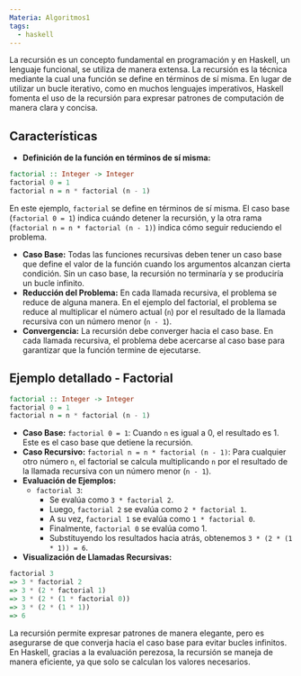 ```yaml
---
Materia: Algoritmos1
tags:
  - haskell
---
```

La recursión es un concepto fundamental en programación y en Haskell, un lenguaje funcional, se utiliza de manera extensa. La recursión es la técnica mediante la cual una función se define en términos de sí misma. En lugar de utilizar un bucle iterativo, como en muchos lenguajes imperativos, Haskell fomenta el uso de la recursión para expresar patrones de computación de manera clara y concisa.
## Características
- **Definición de la función en términos de sí misma:**
```haskell
factorial :: Integer -> Integer
factorial 0 = 1
factorial n = n * factorial (n - 1)
```
En este ejemplo, `factorial` se define en términos de sí misma. El caso base (`factorial 0 = 1`) indica cuándo detener la recursión, y la otra rama (`factorial n = n * factorial (n - 1)`) indica cómo seguir reduciendo el problema.
- **Caso Base:** Todas las funciones recursivas deben tener un caso base que define el valor de la función cuando los argumentos alcanzan cierta condición. Sin un caso base, la recursión no terminaría y se produciría un bucle infinito.
- **Reducción del Problema:** En cada llamada recursiva, el problema se reduce de alguna manera. En el ejemplo del factorial, el problema se reduce al multiplicar el número actual (`n`) por el resultado de la llamada recursiva con un número menor (`n - 1`).
- **Convergencia:** La recursión debe converger hacia el caso base. En cada llamada recursiva, el problema debe acercarse al caso base para garantizar que la función termine de ejecutarse.

## Ejemplo detallado - Factorial
```haskell
factorial :: Integer -> Integer
factorial 0 = 1
factorial n = n * factorial (n - 1)
```
- **Caso Base:** `factorial 0 = 1`: Cuando `n` es igual a 0, el resultado es 1. Este es el caso base que detiene la recursión.
- **Caso Recursivo:** `factorial n = n * factorial (n - 1)`: Para cualquier otro número `n`, el factorial se calcula multiplicando `n` por el resultado de la llamada recursiva con un número menor (`n - 1`).
- **Evaluación de Ejemplos:** 
	- `factorial 3`:
		- Se evalúa como `3 * factorial 2`.
		- Luego, `factorial 2` se evalúa como `2 * factorial 1`.
		- A su vez, `factorial 1` se evalúa como `1 * factorial 0`.
		- Finalmente, `factorial 0` se evalúa como 1.
		- Substituyendo los resultados hacia atrás, obtenemos `3 * (2 * (1 * 1)) = 6`.
- **Visualización de Llamadas Recursivas:**
```haskell
factorial 3
=> 3 * factorial 2
=> 3 * (2 * factorial 1)
=> 3 * (2 * (1 * factorial 0))
=> 3 * (2 * (1 * 1))
=> 6
```
La recursión permite expresar patrones de manera elegante, pero es asegurarse de que converja hacia el caso base para evitar bucles infinitos. En Haskell, gracias a la evaluación perezosa, la recursión se maneja de manera eficiente, ya que solo se calculan los valores necesarios.